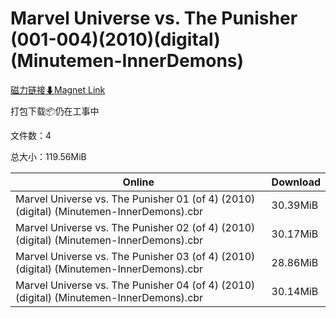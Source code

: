 # Marvel Universe vs. The Punisher (001-004)(2010)(digital)(Minutemen-InnerDemons)

[磁力链接⬇Magnet Link](magnet:?xt=urn:btih:a5a059c455c79c70d6c29a29333198f0409bc6bf&dn=Marvel%20Universe%20vs.%20The%20Punisher%20%28001-004%29%282010%29%28digital%29%28Minutemen-InnerDemons%29)

打包下载📦仍在工事中

文件数：4

总大小：119.56MiB

Online | Download
--- | ---
Marvel Universe vs. The Punisher 01 (of 4) (2010) (digital) (Minutemen-InnerDemons).cbr | 30.39MiB
Marvel Universe vs. The Punisher 02 (of 4) (2010) (digital) (Minutemen-InnerDemons).cbr | 30.17MiB
Marvel Universe vs. The Punisher 03 (of 4) (2010) (digital) (Minutemen-InnerDemons).cbr | 28.86MiB
Marvel Universe vs. The Punisher 04 (of 4) (2010) (digital) (Minutemen-InnerDemons).cbr | 30.14MiB